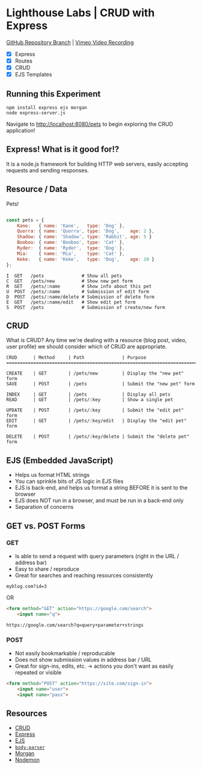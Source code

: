 # Lighthouse Labs | CRUD with Express

[GitHub Repository Branch](https://github.com/WarrenUhrich/lighthouse-labs-crud-with-express/tree/2023.11.23-web-flex-day-16october2023) | [Vimeo Video Recording](https://vimeo.com/887779334/b72b076dbc?share=copy)

* [X] Express
* [X] Routes
* [X] CRUD
* [X] EJS Templates

## Running this Experiment

```shell
npm install express ejs morgan
node express-server.js
```

Navigate to [http://localhost:8080/pets](http://localhost:8080/pets) to begin exploring the CRUD application!

## Express! What is it good for!?

It is a node.js framework for building HTTP web servers, easily accepting requests and sending responses.

## Resource / Data

Pets!

```js

const pets = {
    Kane:   { name: 'Kane',   type: 'Dog' },
    Quorra: { name: 'Quorra', type: 'Dog',    age: 2 },
    Shadow: { name: 'Shadow', type: 'Rabbit', age: 5 }
    Booboo: { name: 'Booboo', type: 'Cat' },
    Ryder:  { name: 'Ryder',  type: 'Dog' },
    Mia:    { name: 'Mia',    type: 'Cat' },
    Keke:   { name: 'Keke',   type: 'Dog',    age: 10 }
};
```

```
I  GET   /pets              # Show all pets
C  GET   /pets/new          # Show new pet form
R  GET   /pets/:name        # Show info about this pet
U  POST  /pets/:name        # Submission of edit form
D  POST  /pets/:name/delete # Submission of delete form
E  GET   /pets/:name/edit   # Show edit pet form
S  POST  /pets              # Submission of create/new form
```

## CRUD

What is CRUD? Any time we're dealing with a resource (blog post, video, user profile) we should consider which of CRUD are appropriate.

```
CRUD      | Method     | Path              | Purpose
=========================================================================

CREATE    | GET        | /pets/new         | Display the "new pet" form
SAVE      | POST       | /pets             | Submit the "new pet" form
      
INDEX     | GET        | /pets             | Display all pets
READ      | GET        | /pets/:key        | Show a single pet

UPDATE    | POST       | /pets/:key        | Submit the "edit pet" form
EDIT      | GET        | /pets/:key/edit   | Display the "edit pet" form

DELETE    | POST       | /pets/:key/delete | Submit the "delete pet" form
```

## EJS (Embedded JavaScript)

* Helps us format HTML strings
* You can sprinkle bits of JS logic in EJS files
* EJS is back-end, and helps us format a string BEFORE it is sent to the browser
* EJS does NOT run in a browser, and must be run in a back-end only
* Separation of concerns

## GET vs. POST Forms

### GET

* Is able to send a request with query parameters (right in the URL / address bar)
* Easy to share / reproduce
* Great for searches and reaching resources consistently

`myblog.com?id=3`

OR

```HTML
<form method="GET" action="https://google.com/search">
    <input name="q">
```

`https://google.com/search?q=query+parameter+strings`

### POST

* Not easily bookmarkable / reproducable
* Does not show submission values in address bar / URL
* Great for sign-ins, edits, etc. -> actions you don't want as easily repeated or visible

```HTML
<form method="POST" action="https://site.com/sign-in">
    <input name="user">
    <input name="pass">
```

## Resources

* [CRUD](https://en.wikipedia.org/wiki/Create,_read,_update_and_delete)
* [Express](https://expressjs.com/)
* [EJS](https://ejs.co/#install)
* [`body-parser`](https://www.npmjs.com/package/body-parser)
* [Morgan](https://expressjs.com/en/resources/middleware/morgan.html)
* [Nodemon](https://github.com/remy/nodemon#nodemon)
